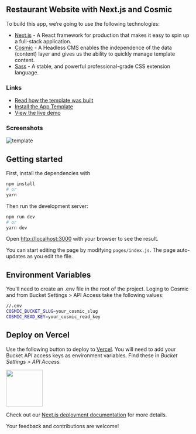 ## Restaurant Website with Next.js and Cosmic

To build this app, we’re going to use the following technologies:

- [Next.js](https://nextjs.org/docs) - A React framework for production that makes it easy to spin up a full-stack application.
- [Cosmic](https://www.cosmicjs.com/) - A Headless CMS enables the independence of the data (content) layer and gives us the ability to quickly manage template content.
- [Sass](https://sass-lang.com/) -  A stable, and powerful professional-grade CSS extension language.

### Links
- [Read how the template was built](https://www.cosmicjs.com/articles/how-to-build-a-restaurant-website-with-nextjs)
- [Install the App Template ](https://www.cosmicjs.com/apps/nextjs-restaurant-website) 
- [View the live demo](https://nextjs-restaurant-website-cms.vercel.app/)


### Screenshots
![template](https://user-images.githubusercontent.com/34789741/164322014-c30d57f2-e00f-42dc-997a-fa4ba39803ce.gif)

## Getting started

First, install the dependencies with
```bash
npm install
# or
yarn 
```

Then run the development server:
```bash
npm run dev
# or
yarn dev
```

Open [http://localhost:3000](http://localhost:3000) with your browser to see the result.

You can start editing the page by modifying `pages/index.js`. The page auto-updates as you edit the file.

## Environment Variables

You'll need to create an .env file in the root of the project. Loging to Cosmic and from Bucket Settings > API Access take the following values:

```bash
//.env
COSMIC_BUCKET_SLUG=your_cosmic_slug
COSMIC_READ_KEY=your_cosmic_read_key
```

## Deploy on Vercel

<p>Use the following button to deploy to <a href="https://vercel.com/" rel="noopener noreferrer" target="_blank">Vercel</a>. You will need to add your Bucket API access keys as environment variables. Find these in <em>Bucket Settings &gt; API Access</em><em>.</em></p>
<p>
<a href="https://vercel.com/import/git?c=1&s=https://vercel.com/import/git?c=1&s=https://github.com/cosmicjs/nextjs-restaurant-website-cms&env=COSMIC_BUCKET_SLUG,COSMIC_READ_KEY" rel="noopener noreferrer" target="_blank"><img src="https://cdn.cosmicjs.com/d3f0d5e0-c064-11ea-9a05-6f8a16b0b14c-deploy-to-vercel.svg" style="width: 100px;" class="fr-fic fr-dib fr-fil"></a>
</p>

Check out our [Next.js deployment documentation](https://nextjs.org/docs/deployment) for more details.

Your feedback and contributions are welcome!
